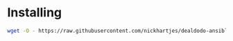 # Installing 

```sh
wget -O - https://raw.githubusercontent.com/nickhartjes/dealdodo-ansible/main/bootstrap.sh | bash
```
